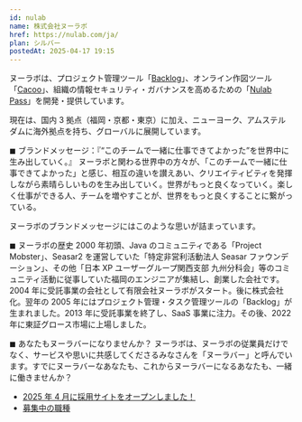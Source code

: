```yaml
---
id: nulab
name: 株式会社ヌーラボ
href: https://nulab.com/ja/
plan: シルバー
postedAt: 2025-04-17 19:15
---
```


ヌーラボは、プロジェクト管理ツール「[Backlog](https://backlog.com)」、オンライン作図ツール「[Cacoo](https://cacoo.com)」、組織の情報セキュリティ・ガバナンスを高めるための「[Nulab Pass](https://nulab.com/ja/nulabpass)」を開発・提供しています。

現在は、国内 3 拠点（福岡・京都・東京）に加え、ニューヨーク、アムステルダムに海外拠点を持ち、グローバルに展開しています。

◼︎ ブランドメッセージ：『“このチームで一緒に仕事できてよかった”を世界中に生み出していく。』
ヌーラボと関わる世界中の方々が、「このチームで一緒に仕事できてよかった」と感じ、相互の違いを讃えあい、クリエイティビティを発揮しながら素晴らしいものを生み出していく。世界がもっと良くなっていく。楽しく仕事ができる人、チームを増やすことが、世界をもっと良くすることに繋がっている。

ヌーラボのブランドメッセージにはこのような思いが詰まっています。

◼︎ ヌーラボの歴史
2000 年初頭、Java のコミュニティである「Project Mobster」、Seasar2 を運営していた「特定非営利活動法人 Seasar ファウンデーション」、その他「日本 XP ユーザーグループ関西支部 九州分科会」等のコミュニティ活動に従事していた福岡のエンジニアが集結し、創業した会社です。2004 年に受託事業の会社として有限会社ヌーラボがスタート。後に株式会社化。翌年の 2005 年にはプロジェクト管理・タスク管理ツールの「Backlog」が生まれました。2013 年に受託事業を終了し、SaaS 事業に注力。その後、2022 年に東証グロース市場に上場しました。

◼︎ あなたもヌーラバーになりませんか？
ヌーラボは、ヌーラボの従業員だけでなく、サービスや思いに共感してくださるみなさんを「ヌーラバー」と呼んでいます。すでにヌーラバーなあなたも、これからヌーラバーになるあなたも、一緒に働きませんか？

- [2025 年 4 月に採用サイトをオープンしました！](https://careers.nulab.com/)
- [募集中の職種](https://careers.nulab.com/entry/)
